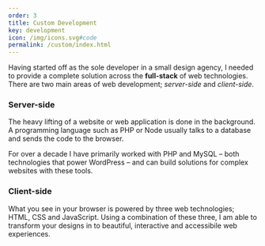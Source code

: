 ```yaml
---
order: 3
title: Custom Development
key: development
icon: /img/icons.svg#code
permalink: /custom/index.html
---
```

Having started off as the sole developer in a small design agency, I needed to
provide a complete solution across the **full-stack** of web technologies. There
are two main areas of web development; *server-side* and *client-side*.

### Server-side

The heavy lifting of a website or web application is done in the background. A
programming language such as PHP or Node usually talks to a database and sends
the code to the browser.

For over a decade I have primarily worked with PHP and MySQL – both technologies
that power WordPress – and can build solutions for complex websites with these
tools.

### Client-side

What you see in your browser is powered by three web technologies; HTML, CSS and
JavaScript. Using a combination of these three, I am able to transform your
designs in to beautiful, interactive and accessibile web experiences.
